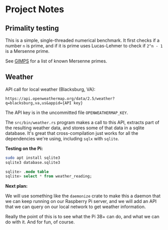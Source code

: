# Project Notes

## Primality testing

This is a simple, single-threaded numerical benchmark. It first checks if a number `n` is prime,
and if it is prime uses Lucas-Lehmer to check if `2^n - 1` is a Mersenne prime.

See [GIMPS](https://www.mersenne.org/primes/) for a list of known Mersenne primes.

## Weather

API call for local weather (Blacksburg, VA):

```
https://api.openweathermap.org/data/2.5/weather?q=blacksburg,va,us&appid={API key}
```

The API key is in the uncommitted file `OPENWEATHERMAP_KEY`.

The `src/bin/weather.rs` program makes a call to this API, extracts part
of the resulting weather data, and stores some of that data in a sqlite
database. It's great that cross-compilation just works for all the
dependencies we're using, including `sqlx` with `sqlite`.

__Testing on the Pi:__

```bash
sudo apt install sqlite3
sqlite3 database.sqlite3
```

```sql
sqlite> .mode table
sqlite> select * from weather_reading;
```

__Next plan:__

We will use something like the `daemonize` crate to make this a daemon that
we can keep running on our Raspberry Pi server, and we will add an API that
we can query on our local network to get weather information.

Really the point of this is to see what the Pi 3B+ can do, and what we can
do with it. And for fun, of course.
